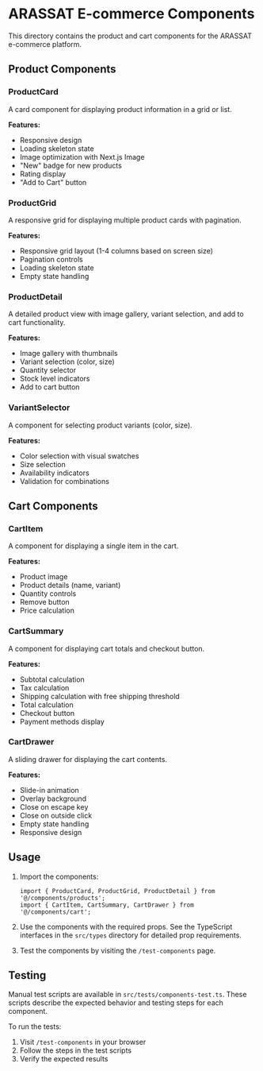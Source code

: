 # ARASSAT E-commerce Components

This directory contains the product and cart components for the ARASSAT e-commerce platform.

## Product Components

### ProductCard

A card component for displaying product information in a grid or list.

**Features:**
- Responsive design
- Loading skeleton state
- Image optimization with Next.js Image
- "New" badge for new products
- Rating display
- "Add to Cart" button

### ProductGrid

A responsive grid for displaying multiple product cards with pagination.

**Features:**
- Responsive grid layout (1-4 columns based on screen size)
- Pagination controls
- Loading skeleton state
- Empty state handling

### ProductDetail

A detailed product view with image gallery, variant selection, and add to cart functionality.

**Features:**
- Image gallery with thumbnails
- Variant selection (color, size)
- Quantity selector
- Stock level indicators
- Add to cart button

### VariantSelector

A component for selecting product variants (color, size).

**Features:**
- Color selection with visual swatches
- Size selection
- Availability indicators
- Validation for combinations

## Cart Components

### CartItem

A component for displaying a single item in the cart.

**Features:**
- Product image
- Product details (name, variant)
- Quantity controls
- Remove button
- Price calculation

### CartSummary

A component for displaying cart totals and checkout button.

**Features:**
- Subtotal calculation
- Tax calculation
- Shipping calculation with free shipping threshold
- Total calculation
- Checkout button
- Payment methods display

### CartDrawer

A sliding drawer for displaying the cart contents.

**Features:**
- Slide-in animation
- Overlay background
- Close on escape key
- Close on outside click
- Empty state handling
- Responsive design

## Usage

1. Import the components:
   ```tsx
   import { ProductCard, ProductGrid, ProductDetail } from '@/components/products';
   import { CartItem, CartSummary, CartDrawer } from '@/components/cart';
   ```

2. Use the components with the required props. See the TypeScript interfaces in the `src/types` directory for detailed prop requirements.

3. Test the components by visiting the `/test-components` page.

## Testing

Manual test scripts are available in `src/tests/components-test.ts`. These scripts describe the expected behavior and testing steps for each component.

To run the tests:
1. Visit `/test-components` in your browser
2. Follow the steps in the test scripts
3. Verify the expected results 